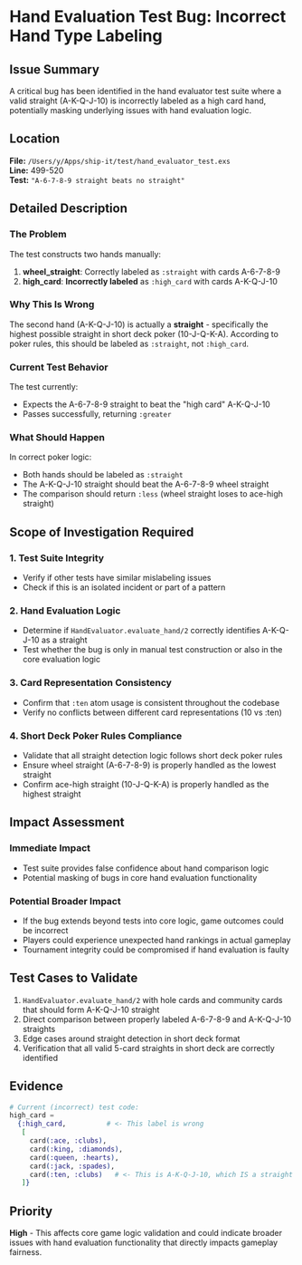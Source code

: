 # Hand Evaluation Test Bug: Incorrect Hand Type Labeling

## Issue Summary

A critical bug has been identified in the hand evaluator test suite where a valid straight (A-K-Q-J-10) is incorrectly labeled as a high card hand, potentially masking underlying issues with hand evaluation logic.

## Location

**File:** `/Users/y/Apps/ship-it/test/hand_evaluator_test.exs`  
**Line:** 499-520  
**Test:** `"A-6-7-8-9 straight beats no straight"`

## Detailed Description

### The Problem

The test constructs two hands manually:

1. **wheel_straight**: Correctly labeled as `:straight` with cards A-6-7-8-9
2. **high_card**: **Incorrectly labeled** as `:high_card` with cards A-K-Q-J-10

### Why This Is Wrong

The second hand (A-K-Q-J-10) is actually a **straight** - specifically the highest possible straight in short deck poker (10-J-Q-K-A). According to poker rules, this should be labeled as `:straight`, not `:high_card`.

### Current Test Behavior

The test currently:
- Expects the A-6-7-8-9 straight to beat the "high card" A-K-Q-J-10
- Passes successfully, returning `:greater`

### What Should Happen

In correct poker logic:
- Both hands should be labeled as `:straight`  
- The A-K-Q-J-10 straight should beat the A-6-7-8-9 wheel straight
- The comparison should return `:less` (wheel straight loses to ace-high straight)

## Scope of Investigation Required

### 1. Test Suite Integrity
- Verify if other tests have similar mislabeling issues
- Check if this is an isolated incident or part of a pattern

### 2. Hand Evaluation Logic
- Determine if `HandEvaluator.evaluate_hand/2` correctly identifies A-K-Q-J-10 as a straight
- Test whether the bug is only in manual test construction or also in the core evaluation logic

### 3. Card Representation Consistency
- Confirm that `:ten` atom usage is consistent throughout the codebase
- Verify no conflicts between different card representations (10 vs :ten)

### 4. Short Deck Poker Rules Compliance
- Validate that all straight detection logic follows short deck poker rules
- Ensure wheel straight (A-6-7-8-9) is properly handled as the lowest straight
- Confirm ace-high straight (10-J-Q-K-A) is properly handled as the highest straight

## Impact Assessment

### Immediate Impact
- Test suite provides false confidence about hand comparison logic
- Potential masking of bugs in core hand evaluation functionality

### Potential Broader Impact
- If the bug extends beyond tests into core logic, game outcomes could be incorrect
- Players could experience unexpected hand rankings in actual gameplay
- Tournament integrity could be compromised if hand evaluation is faulty

## Test Cases to Validate

1. `HandEvaluator.evaluate_hand/2` with hole cards and community cards that should form A-K-Q-J-10 straight
2. Direct comparison between properly labeled A-6-7-8-9 and A-K-Q-J-10 straights
3. Edge cases around straight detection in short deck format
4. Verification that all valid 5-card straights in short deck are correctly identified

## Evidence

```elixir
# Current (incorrect) test code:
high_card =
  {:high_card,          # <- This label is wrong
   [
     card(:ace, :clubs),
     card(:king, :diamonds),
     card(:queen, :hearts),
     card(:jack, :spades),
     card(:ten, :clubs)   # <- This is A-K-Q-J-10, which IS a straight
   ]}
```

## Priority

**High** - This affects core game logic validation and could indicate broader issues with hand evaluation functionality that directly impacts gameplay fairness.